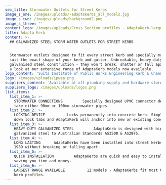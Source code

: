 ```yaml
---
seo_title: Stormwater Outlets for Street Kerbs
image_s_one: /images/uploads/-adaptakerbs_all_models.jpg
image_s_two: /images/uploads/background2.png
image_s_three: ''
content_logo: /images/uploads/Cross Section profiles - AdaptaKerb-large.png
title: Adapta Kerb
content: >-
  ## GALVANIZED STEEL STORM WATER OUTLETS FOR STREET KERBS


  Stormwater outlets designed to fit every street kerb and specially made to
  suit the exact shape of your kerb and gutter. Unbreakable, heavy-duty
  galvanised steel construction - they won't break, shatter or fall apart! Take
  a look at our extensive range of AdaptaKerb models now available.
logo_content: 'Suits Institute of Public Works Engineering Kerb & Channel Profiles:'
logo: /images/uploads/ipwea.png
suppliers_content: 'Available at all plumbing supply and hardware stores:'
suppliers_logo: /images/uploads/logos.png
list_items:
  list_item_1: >-
    STORMWATER CONNECTIONS         Specially designed UPVC connector designed to
    take either 90mm or 100mm stormwater pipes.
  list_item_2: >-
    LOCKING DEVICE          Locks permanently into concrete kerb. Simply fold
    down lock tabs and AdaptaKerb will anchor into new or existing concrete.
  list_item_3: >-
    HEAVY-DUTY GALVANIZED STEEL         AdaptaKerb is designed with high quality
    galvanized steel to Australian Standards AS3500 & AS2876.
  list_item_4: >-
    LONG LASTING      AdaptaKerbs have been installed into street kerbs since
    1989 without breaking or falling apart. 
  list_item_5: >-
    QUICK INSTALLATION         AdaptaKerbs are quick and easy to install -
    saving you time and money.
  list_item_6: >-
    LARGEST RANGE AVAILABLE          12 models - AdaptaKerbs fit most Council
    kerb profiles.
---
```


